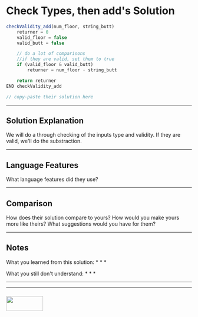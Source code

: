 # Check Types, then add's Solution

```js
checkValidity_add(num_floor, string_butt)
    returner = 0
    valid_floor = false
    valid_butt = false

    // do a lot of comparisons
    //if they are valid, set them to true
    if (valid_floor & valid_butt)
        returner = num_floor - string_butt

    return returner
END checkValidity_add

// copy-paste their solution here
```

---

## Solution Explanation

We will do a through checking of the inputs type and validity. If they are valid, we'll do the substraction.

---

## Language Features

What language features did they use?

---

## Comparison

How does their solution compare to yours?  How would you make yours more like theirs? What suggestions would you have for them?

---

## Notes

What you learned from this solution:
*
*
*

What you still don't understand:
*
*
*

___
___
### <a href="http://elewa.education/blog" target="_blank"><img src="https://user-images.githubusercontent.com/18554853/34921062-506450ae-f97d-11e7-875f-6feeb26ad72d.png" width="100" height="40"/></a>
